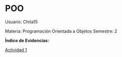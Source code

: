 # POO

Usuario: Chita15

Materia: Programación Orientada a Objetos          Semestre: 2 

**Índice de Evidencias:**

[Actividad 1](./Setup/README.md)
